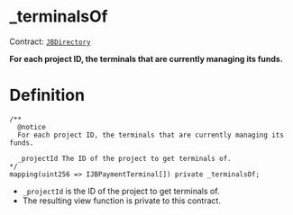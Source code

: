 # _terminalsOf

Contract: [`JBDirectory`](/api/contracts/jbdirectory/README.md)‌

**For each project ID, the terminals that are currently managing its funds.**

# Definition

```
/** 
  @notice 
  For each project ID, the terminals that are currently managing its funds.

  _projectId The ID of the project to get terminals of.
*/
mapping(uint256 => IJBPaymentTerminal[]) private _terminalsOf;
```

* `_projectId` is the ID of the project to get terminals of.
* The resulting view function is private to this contract.
